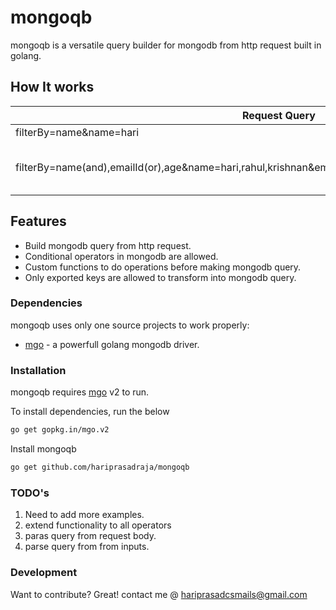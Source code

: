 # mongoqb

mongoqb is a versatile query builder for mongodb from http request built in golang.

## How It works

| Request Query            | Monogo DB Query        | Operators |
| ----------------------- | ---------------------- | --------- |
| filterBy=name&name=hari | bson.M{"name": "hari"} | None      |
| filterBy=name(and),emailId(or),age&name=hari,rahul,krishnan&emailId=hariprasadcsmails@gmail.com&age=24|bson.M{"name":bson.M{"$and": []string{"hari", "rahul", "krishnan"}},"contact.emailId": bson.M{"$or": []string{"hariprasadcsmails@gmail.com"}},"personal.age":    "24",}| conditional operators|

## Features

- Build mongodb query from http request.
- Conditional operators in mongodb are allowed.
- Custom functions to do operations before making mongodb query.
- Only exported keys are allowed to transform into mongodb query.

### Dependencies

mongoqb uses only one source projects to work properly:

- [mgo] - a powerfull golang mongodb driver.

### Installation

mongoqb requires [mgo](https://labix.org/mgo) v2 to run.

To install dependencies, run the below

```sh
go get gopkg.in/mgo.v2
```

Install mongoqb

```sh
go get github.com/hariprasadraja/mongoqb

```

### TODO's

1. Need to add more examples.
2. extend functionality to all operators
3. paras query from request body.
4. parse query from from inputs.

### Development

Want to contribute? Great!
contact me @ hariprasadcsmails@gmail.com

[//]: # (These are reference links used in the body of this note and get stripped out when the markdown processor does its job. There is no need to format nicely because it shouldn't be seen. Thanks SO - http://stackoverflow.com/questions/4823468/store-comments-in-markdown-syntax)

   [mgo]: <http://labix.org/mgo>
